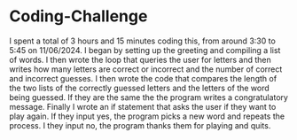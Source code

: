 # Coding-Challenge

I spent a total of 3 hours and 15 minutes coding this, from around 3:30 to 5:45 on 11/06/2024.
I began by setting up the greeting and compiling a list of words.
I then wrote the loop that queries the user for letters and then writes how many letters are correct or incorrect and the number of correct and incorrect guesses.
I then wrote the code that compares the length of the two lists of the correctly guessed letters and the letters of the word being guessed. If they are the same the the program writes a congratulatory message.
Finally I wrote an if statement that asks the user if they want to play again. If they input yes, the program picks a new word and repeats the process. I they input no, the program thanks them for playing and quits.
